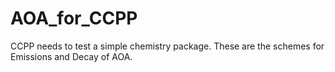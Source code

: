 # AOA_for_CCPP
CCPP needs to test a simple chemistry package.  These are the schemes for Emissions and Decay of AOA.
